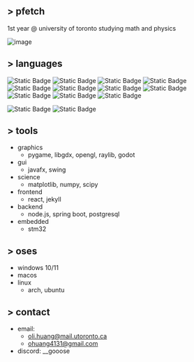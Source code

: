 ## > pfetch
1st year @ university of toronto studying math and physics

![image](https://github.com/user-attachments/assets/58e2fde9-2d31-43f7-bc19-48c57a00646a)
## > languages
![Static Badge](https://img.shields.io/badge/Python-blue?logo=python&logoColor=white) ![Static Badge](https://img.shields.io/badge/Java-red?logo=openjdk&logoColor=white) ![Static Badge](https://img.shields.io/badge/TypeScript-%233178C6?logo=typescript&logoColor=white)
 ![Static Badge](https://img.shields.io/badge/Javascript-yellow?logo=javascript&logoColor=white) ![Static Badge](https://img.shields.io/badge/HTML-red?logo=HTML5&logoColor=white) ![Static Badge](https://img.shields.io/badge/CSS-purple?logo=CSS&logoColor=white) ![Static Badge](https://img.shields.io/badge/C%2B%2B-blue?logo=cplusplus&logoColor=white) ![Static Badge](https://img.shields.io/badge/C-lightblue?logo=c&logoColor=white) ![Static Badge](https://img.shields.io/badge/bash-%234EAA25?logo=gnubash&logoColor=white) ![Static Badge](https://img.shields.io/badge/fish%20shell-%2334C534?logo=fishshell&logoColor=white) ![Static Badge](https://img.shields.io/badge/zsh-%23F15A24?logo=zsh&logoColor=white)

![Static Badge](https://img.shields.io/badge/English-blue) ![Static Badge](https://img.shields.io/badge/%E4%B8%AD%E6%96%87-red)

## > tools
- graphics
  - pygame, libgdx, opengl, raylib, godot
- gui
  - javafx, swing
- science
  - matplotlib, numpy, scipy
- frontend
  - react, jekyll
- backend
  - node.js, spring boot, postgresql
- embedded
  - stm32
## > oses
- windows 10/11
- macos
- linux
  - arch, ubuntu

## > contact
- email:
  - oli.huang@mail.utoronto.ca
  - ohuang4131@gmail.com
- discord: __gooose
